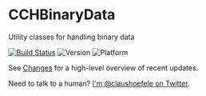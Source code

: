 CCHBinaryData
=============

Utility classes for handling binary data

[![Build Status](https://travis-ci.org/choefele/CCHBinaryData.png?branch=master)](https://travis-ci.org/choefele/CCHBinaryData)&nbsp;![Version](https://cocoapod-badges.herokuapp.com/v/CCHBinaryData/badge.png)&nbsp;![Platform](https://cocoapod-badges.herokuapp.com/p/CCHBinaryData/badge.png)

See [Changes](https://github.com/choefele/CCHMapClusterController/blob/master/CHANGES.md) for a high-level overview of recent updates.

Need to talk to a human? [I'm @claushoefele on Twitter](https://twitter.com/claushoefele).


